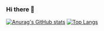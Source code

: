 ### Hi there 👋
[![Anurag's GitHub stats](https://github-readme-stats.vercel.app/api?username=nianny&show_icons=true&theme=tokyonight&border_radius=10)]()
[![Top Langs](https://github-readme-stats.vercel.app/api/top-langs/?username=nianny&show_icons=true&theme=tokyonight&border_radius=10)]()
